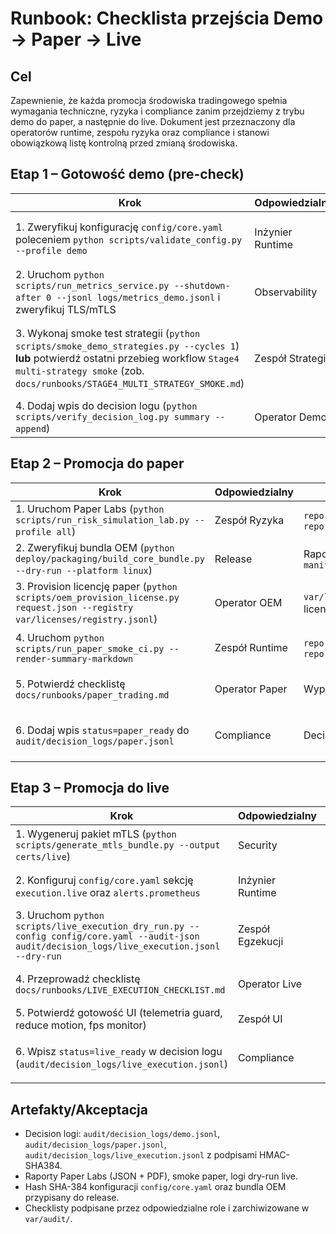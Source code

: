 # Runbook: Checklista przejścia Demo → Paper → Live

## Cel
Zapewnienie, że każda promocja środowiska tradingowego spełnia wymagania techniczne, ryzyka i compliance zanim przejdziemy z trybu demo do paper, a następnie do live. Dokument jest przeznaczony dla operatorów runtime, zespołu ryzyka oraz compliance i stanowi obowiązkową listę kontrolną przed zmianą środowiska.

## Etap 1 – Gotowość demo (pre-check)
| Krok | Odpowiedzialny | Artefakty | Akceptacja |
| --- | --- | --- | --- |
| 1. Zweryfikuj konfigurację `config/core.yaml` poleceniem `python scripts/validate_config.py --profile demo` | Inżynier Runtime | Raport walidacji, `config/core.yaml` (hash SHA-256) | Raport bez błędów, hash wpisany do decision logu |
| 2. Uruchom `python scripts/run_metrics_service.py --shutdown-after 0 --jsonl logs/metrics_demo.jsonl` i zweryfikuj TLS/mTLS | Observability | `logs/metrics_demo.jsonl`, snapshot TLS | Potwierdzony status TLS/mTLS, brak ostrzeżeń o kluczach |
| 3. Wykonaj smoke test strategii (`python scripts/smoke_demo_strategies.py --cycles 1`) **lub** potwierdź ostatni przebieg workflow `Stage4 multi-strategy smoke` (zob. `docs/runbooks/STAGE4_MULTI_STRATEGY_SMOKE.md`) | Zespół Strategii | `reports/demo_smoke/*.json`, logi, `var/audit/acceptance/<TS>/stage4_smoke/*` | Wynik PASS, numer joba zapisany w runbooku Stage4, brak odchyleń > tolerancji |
| 4. Dodaj wpis do decision logu (`python scripts/verify_decision_log.py summary --append`) | Operator Demo | `audit/decision_logs/demo.jsonl` | Wpis podpisany HMAC, `status=demo_ready` |

## Etap 2 – Promocja do paper
| Krok | Odpowiedzialny | Artefakty | Akceptacja |
| --- | --- | --- | --- |
| 1. Uruchom Paper Labs (`python scripts/run_risk_simulation_lab.py --profile all`) | Zespół Ryzyka | `reports/paper_labs/*.json`, `reports/paper_labs/*.pdf` | Wszystkie profile PASS, podpis Compliance |
| 2. Zweryfikuj bundla OEM (`python deploy/packaging/build_core_bundle.py --dry-run --platform linux`) | Release | Raport bundlera, `manifest.json` | Manifest podpisany, brak rozbieżności |
| 3. Provision licencję paper (`python scripts/oem_provision_license.py request.json --registry var/licenses/registry.jsonl`) | Operator OEM | `var/licenses/registry.jsonl`, licencja `.jsonl` | Licencja podpisana, wpis w decision logu |
| 4. Uruchom `python scripts/run_paper_smoke_ci.py --render-summary-markdown` | Zespół Runtime | `reports/paper_smoke/*.json`, `reports/paper_smoke/*.md` | Smoke PASS, raport przesłany do compliance |
| 5. Potwierdź checklistę `docs/runbooks/paper_trading.md` | Operator Paper | Wypełniona lista kontrolna | Sekcja „Akceptacja” podpisana przez Compliance |
| 6. Dodaj wpis `status=paper_ready` do `audit/decision_logs/paper.jsonl` | Compliance | Decision log paper | Wpis podpisany HMAC-SHA384, zweryfikowany `verify_decision_log.py` |

## Etap 3 – Promocja do live
| Krok | Odpowiedzialny | Artefakty | Akceptacja |
| --- | --- | --- | --- |
| 1. Wygeneruj pakiet mTLS (`python scripts/generate_mtls_bundle.py --output certs/live`) | Security | `certs/live/*`, rejestr rotacji | Komplet materiałów TLS, potwierdzony fingerprint CA |
| 2. Konfiguruj `config/core.yaml` sekcję `execution.live` oraz `alerts.prometheus` | Inżynier Runtime | Nowa wersja `config/core.yaml`, diff Git | PR zatwierdzony, hash wpisany do decision logu |
| 3. Uruchom `python scripts/live_execution_dry_run.py --config config/core.yaml --audit-json audit/decision_logs/live_execution.jsonl --dry-run` | Zespół Egzekucji | Raport dry-run, decision log | Dry-run PASS, brak błędów adapterów |
| 4. Przeprowadź checklistę `docs/runbooks/LIVE_EXECUTION_CHECKLIST.md` | Operator Live | Wypełniony formularz checklisty | Wszystkie pola `Akceptacja` oznaczone jako `[x]` |
| 5. Potwierdź gotowość UI (telemetria guard, reduce motion, fps monitor) | Zespół UI | Logi UI (`logs/ui_telemetry_alerts.jsonl`) | Guard aktywny, brak ostrzeżeń | 
| 6. Wpisz `status=live_ready` w decision logu (`audit/decision_logs/live_execution.jsonl`) | Compliance | Decision log live | Wpis podpisany HMAC, zweryfikowany `verify_decision_log.py --strict` |

## Artefakty/Akceptacja
- Decision logi: `audit/decision_logs/demo.jsonl`, `audit/decision_logs/paper.jsonl`, `audit/decision_logs/live_execution.jsonl` z podpisami HMAC-SHA384.
- Raporty Paper Labs (JSON + PDF), smoke paper, logi dry-run live.
- Hash SHA-384 konfiguracji `config/core.yaml` oraz bundla OEM przypisany do release.
- Checklisty podpisane przez odpowiedzialne role i zarchiwizowane w `var/audit/`.
